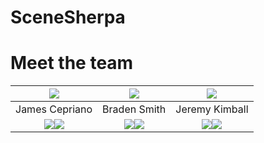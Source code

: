 # SceneSherpa


















# Meet the team
| <img src="https://github.com/jcepriano.png?">    | <img src="https://github.com/bradenasmith2.png?">|<img src="https://github.com/jeremy-kimball.png?"> |
|:---:|:--:|:----:|
| James Cepriano | Braden Smith  | Jeremy Kimball|
|  <a href="https://www.linkedin.com/in/jamescepriano/"><img src="https://img.shields.io/badge/LinkedIn-0077B5?style=for-the-badge&logo=linkedin&logoColor=white"></img></a><a href="https://github.com/jcepriano/"><img src="https://img.shields.io/badge/GitHub-100000?style=for-the-badge&logo=github&logoColor=white"></img></a>              |   <a href="https://www.linkedin.com/in/braden-smith2/"><img src="https://img.shields.io/badge/LinkedIn-0077B5?style=for-the-badge&logo=linkedin&logoColor=white"></img></a><a href="https://github.com/bradenasmith2"><img src="https://img.shields.io/badge/GitHub-100000?style=for-the-badge&logo=github&logoColor=white"></img></a>            |<a href="https://www.linkedin.com/in/jeremyckimball/"><img src="https://img.shields.io/badge/LinkedIn-0077B5?style=for-the-badge&logo=linkedin&logoColor=white"></img></a><a href="https://github.com/jeremy-kimball"><img src="https://img.shields.io/badge/GitHub-100000?style=for-the-badge&logo=github&logoColor=white"></img></a>|







